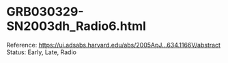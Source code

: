 # GRB030329-SN2003dh_Radio6.html

Reference: https://ui.adsabs.harvard.edu/abs/2005ApJ...634.1166V/abstract
Status: Early, Late, Radio